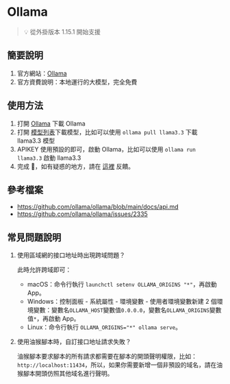 # Ollama

> 💡 從外掛版本 1.15.1 開始支援

## 簡要說明

1. 官方網站：[Ollama](https://github.com/ollama/ollama)
2. 官方資費說明：本地運行的大模型，完全免費

## 使用方法

1. 打開 [Ollama](https://ollama.com) 下載 Ollama
2. 打開 [模型列表](https://ollama.com/library)下載模型，比如可以使用 `ollama pull llama3.3` 下載 llama3.3 模型
3. APIKEY 使用預設的即可，啟動 Ollama，比如可以使用 `ollama run llama3.3` 啟動 llama3.3
4. 完成 🎉，如有疑惑的地方，請在 [這裡](https://github.com/immersive-translate/immersive-translate/issues/137) 反饋。

## 參考檔案

- https://github.com/ollama/ollama/blob/main/docs/api.md
- https://github.com/ollama/ollama/issues/2335

## 常見問題說明

1. 使用區域網的接口地址時出現跨域問題？

   此時允許跨域即可：

   - macOS：命令行執行 `launchctl setenv OLLAMA_ORIGINS "*"`，再啟動 App。
   - Windows：控制面板 - 系統屬性 - 環境變數 - 使用者環境變數新建 2 個環境變數：變數名`OLLAMA_HOST`變數值`0.0.0.0`，變數名`OLLAMA_ORIGINS`變數值`*`，再啟動 App。
   - Linux：命令行執行 `OLLAMA_ORIGINS="*" ollama serve`。

2. 使用油猴腳本時，自訂接口地址請求失敗？

   油猴腳本要求腳本的所有請求都需要在腳本的開頭聲明權限，比如：`http://localhost:11434`，所以，如果你需要新增一個非預設的域名，請在油猴腳本開頭仿照其他域名進行聲明。